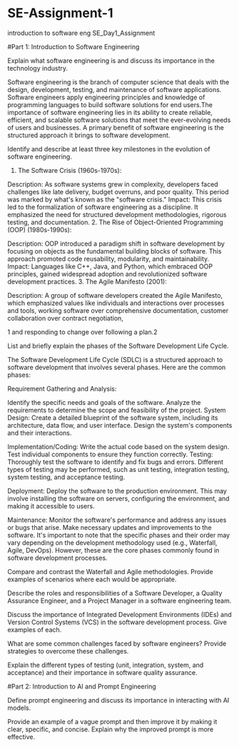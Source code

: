 # SE-Assignment-1
introduction to software eng
SE_Day1_Assignment

#Part 1: Introduction to Software Engineering

Explain what software engineering is and discuss its importance in the technology industry. 

Software engineering is the branch of computer science that deals with the design, development, testing, and maintenance of software applications. Software engineers apply engineering principles and knowledge of programming languages to build software solutions for end users.The importance of software engineering lies in its ability to create reliable, efficient, and scalable software solutions that meet the ever-evolving needs of users and businesses. A primary benefit of software engineering is the structured approach it brings to software development.


Identify and describe at least three key milestones in the evolution of software engineering.  

1. The Software Crisis (1960s-1970s):

Description: As software systems grew in complexity, developers faced challenges like late delivery, budget overruns, and poor quality. This period was marked by what's known as the "software crisis."
Impact: This crisis led to the formalization of software engineering as a discipline. It emphasized the need for structured development methodologies, rigorous testing, and documentation.
2. The Rise of Object-Oriented Programming (OOP) (1980s-1990s):

Description: OOP introduced a paradigm shift in software development by focusing on objects as the fundamental building blocks of software. This approach promoted code reusability, modularity, and maintainability.
Impact: Languages like C++, Java, and Python, which embraced OOP principles, gained widespread adoption and revolutionized software development practices.
3. The Agile Manifesto (2001):

Description: A group of software developers created the Agile Manifesto, which emphasized values like individuals and interactions over processes and tools, working software over comprehensive documentation, customer collaboration over contract negotiation,

1 and responding to change over following a plan.2   


List and briefly explain the phases of the Software Development Life Cycle.

The Software Development Life Cycle (SDLC) is a structured approach to software development that involves several phases. Here are the common phases:

Requirement Gathering and Analysis:

Identify the specific needs and goals of the software.
Analyze the requirements to determine the scope and feasibility of the project.
System Design:
Create a detailed blueprint of the software system, including its architecture, data flow, and user interface.
Design the system's components and their interactions.

Implementation/Coding:
Write the actual code based on the system design.
Test individual components to ensure they function correctly.
Testing:
Thoroughly test the software to identify and fix bugs and errors.
Different types of testing may be performed, such as unit testing, integration testing, system testing, and acceptance testing.

Deployment:
Deploy the software to the production environment.
This may involve installing the software on servers, configuring the environment, and making it accessible to users.

Maintenance:
Monitor the software's performance and address any issues or bugs that arise.
Make necessary updates and improvements to the software.
It's important to note that the specific phases and their order may vary depending on the development methodology used (e.g., Waterfall, Agile, DevOps). However, these are the core phases commonly found in software development processes.

Compare and contrast the Waterfall and Agile methodologies. Provide examples of scenarios where each would be appropriate.

Describe the roles and responsibilities of a Software Developer, a Quality Assurance Engineer, and a Project Manager in a software engineering team.

Discuss the importance of Integrated Development Environments (IDEs) and Version Control Systems (VCS) in the software development process. Give examples of each.

What are some common challenges faced by software engineers? Provide strategies to overcome these challenges.

Explain the different types of testing (unit, integration, system, and acceptance) and their importance in software quality assurance.

#Part 2: Introduction to AI and Prompt Engineering

Define prompt engineering and discuss its importance in interacting with AI models.

Provide an example of a vague prompt and then improve it by making it clear, specific, and concise. Explain why the improved prompt is more effective.


